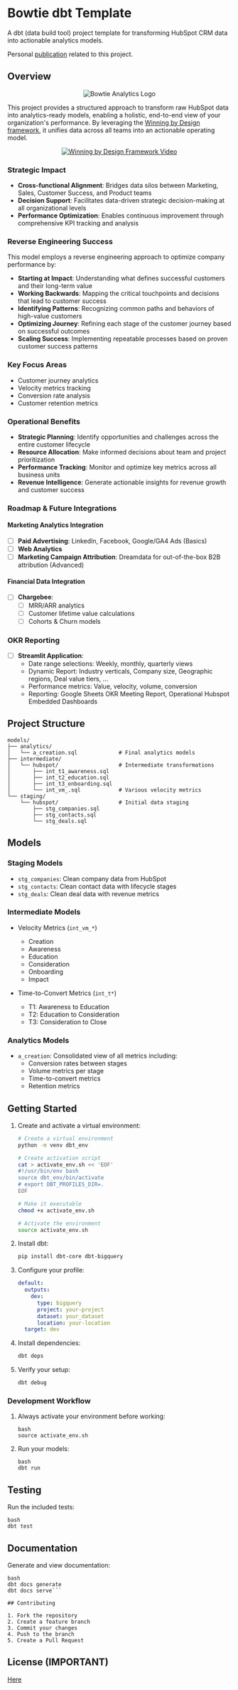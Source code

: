 # Bowtie dbt Template

A dbt (data build tool) project template for transforming HubSpot CRM data into actionable analytics models.

Personal [publication](https://www.linkedin.com/feed/update/urn:li:activity:7114872202654543872/) related to this project.

## Overview

<p align="center">
  <img src="media/bowtie.jpeg" alt="Bowtie Analytics Logo" style="max-width:100%; height:auto;">
</p>

This project provides a structured approach to transform raw HubSpot data into analytics-ready models, enabling a holistic, end-to-end view of your organization's performance. By leveraging the [Winning by Design framework](https://youtu.be/XCRtEVsTXsc?si=7noSFNSuleXw9V1P&t=833), it unifies data across all teams into an actionable operating model.

<p align="center">
  <a href="https://youtu.be/XCRtEVsTXsc?si=7noSFNSuleXw9V1P&t=833">
    <img src="media/youtube_thumbnail.png" alt="Winning by Design Framework Video" style="max-width:560px;">
  </a>
</p>

### Strategic Impact

- **Cross-functional Alignment**: Bridges data silos between Marketing, Sales, Customer Success, and Product teams
- **Decision Support**: Facilitates data-driven strategic decision-making at all organizational levels
- **Performance Optimization**: Enables continuous improvement through comprehensive KPI tracking and analysis

### Reverse Engineering Success

This model employs a reverse engineering approach to optimize company performance by:
- **Starting at Impact**: Understanding what defines successful customers and their long-term value
- **Working Backwards**: Mapping the critical touchpoints and decisions that lead to customer success
- **Identifying Patterns**: Recognizing common paths and behaviors of high-value customers
- **Optimizing Journey**: Refining each stage of the customer journey based on successful outcomes
- **Scaling Success**: Implementing repeatable processes based on proven customer success patterns

### Key Focus Areas

- Customer journey analytics
- Velocity metrics tracking
- Conversion rate analysis
- Customer retention metrics

### Operational Benefits

- **Strategic Planning**: Identify opportunities and challenges across the entire customer lifecycle
- **Resource Allocation**: Make informed decisions about team and project prioritization
- **Performance Tracking**: Monitor and optimize key metrics across all business units
- **Revenue Intelligence**: Generate actionable insights for revenue growth and customer success

### Roadmap & Future Integrations

#### Marketing Analytics Integration
- [ ] **Paid Advertising**: LinkedIn, Facebook, Google/GA4 Ads (Basics)
- [ ] **Web Analytics**
- [ ] **Marketing Campaign Attribution**: Dreamdata for out-of-the-box B2B attribution (Advanced)

#### Financial Data Integration
- [ ] **Chargebee**: 
  - [ ] MRR/ARR analytics
  - [ ] Customer lifetime value calculations
  - [ ] Cohorts & Churn models

### OKR Reporting
- [ ] **Streamlit Application**:
  - Date range selections: Weekly, monthly, quarterly views
  - Dynamic Report: Industry verticals, Company size, Geographic regions, Deal value tiers, ...
  - Performance metrics: Value, velocity, volume, conversion
  - Reporting: Google Sheets OKR Meeting Report, Operational Hubspot Embedded Dashboards

## Project Structure

```
models/
├── analytics/
│   └── a_creation.sql             # Final analytics models
├── intermediate/
│   └── hubspot/                   # Intermediate transformations
│       ├── int_t1_awareness.sql
│       ├── int_t2_education.sql
│       ├── int_t3_onboarding.sql
│       └── int_vm_.sql            # Various velocity metrics
└── staging/
    └── hubspot/                   # Initial data staging
        ├── stg_companies.sql
        ├── stg_contacts.sql
        └── stg_deals.sql
```

## Models

### Staging Models
- `stg_companies`: Clean company data from HubSpot
- `stg_contacts`: Clean contact data with lifecycle stages
- `stg_deals`: Clean deal data with revenue metrics

### Intermediate Models
- Velocity Metrics (`int_vm_*`)
  - Creation
  - Awareness
  - Education
  - Consideration
  - Onboarding
  - Impact

- Time-to-Convert Metrics (`int_t*`)
  - T1: Awareness to Education
  - T2: Education to Consideration
  - T3: Consideration to Close

### Analytics Models
- `a_creation`: Consolidated view of all metrics including:
  - Conversion rates between stages
  - Volume metrics per stage
  - Time-to-convert metrics
  - Retention metrics

## Getting Started

1. Create and activate a virtual environment:
   ```bash
   # Create a virtual environment
   python -m venv dbt_env
   
   # Create activation script
   cat > activate_env.sh << 'EOF'
   #!/usr/bin/env bash
   source dbt_env/bin/activate
   # export DBT_PROFILES_DIR=.
   EOF
   
   # Make it executable
   chmod +x activate_env.sh
   
   # Activate the environment
   source activate_env.sh
   ```

2. Install dbt:
   ```bash
   pip install dbt-core dbt-bigquery
   ```

3. Configure your profile:
   ```yaml
   default:
     outputs:
       dev:
         type: bigquery
         project: your-project
         dataset: your_dataset
         location: your-location
     target: dev
   ```

4. Install dependencies:
   ```bash
   dbt deps
   ```

5. Verify your setup:
   ```bash
   dbt debug
   ```

### Development Workflow

1. Always activate your environment before working:
   ```
   bash
   source activate_env.sh
   ```

2. Run your models:
   ```
   bash
   dbt run
   ```

## Testing

Run the included tests:

```
bash
dbt test
```


## Documentation

Generate and view documentation:

```
bash
dbt docs generate
dbt docs serve```

## Contributing

1. Fork the repository
2. Create a feature branch
3. Commit your changes
4. Push to the branch
5. Create a Pull Request
```

## License (IMPORTANT)
[Here](https://github.com/wukimidaire/dbt_bowtie_template/blob/main/LICENSE.md)
